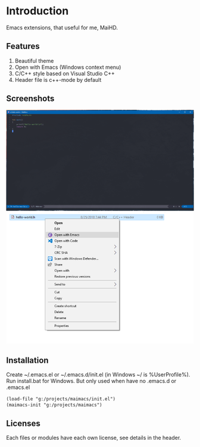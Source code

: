 # Introduction
Emacs extensions, that useful for me, MaiHD.


## Features
1. Beautiful theme
2. Open with Emacs (Windows context menu)
3. C/C++ style based on Visual Studio C++
4. Header file is c++-mode by default


## Screenshots
![MaiMacs](.github/images/maimacs.png)
![Open with Emacs](.github/images/open-with-emacs.png)


## Installation
Create ~/.emacs.el or ~/.emacs.d/init.el (in Windows ~/ is %UserProfile%).
Run install.bat for Windows. But only used when have no .emacs.d or .emacs.el

```ELisp
(load-file "g:/projects/maimacs/init.el")
(maimacs-init "g:/projects/maimacs")
```


## Licenses
Each files or modules have each own license, see details in the header.
